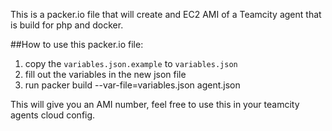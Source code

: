 This is a packer.io file that will create and EC2 AMI of a Teamcity agent that is build for php and docker.

##How to use this packer.io file:

1. copy the `variables.json.example` to `variables.json`
2. fill out the variables in the new json file
3. run packer build --var-file=variables.json agent.json

This will give you an AMI number, feel free to use this in your teamcity agents cloud config.